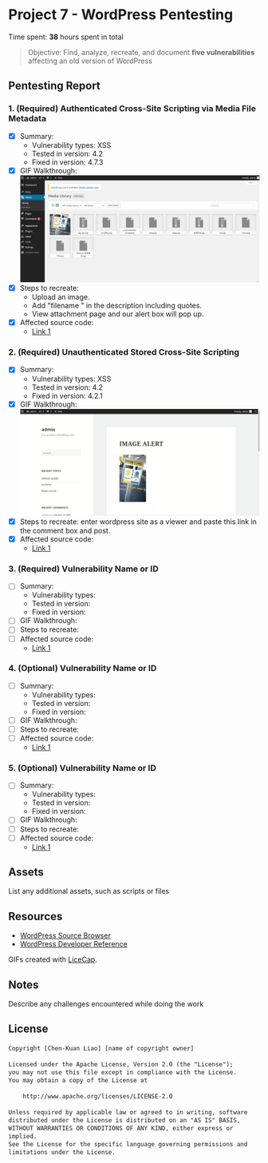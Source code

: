 # Project 7 - WordPress Pentesting

Time spent: **38** hours spent in total

> Objective: Find, analyze, recreate, and document **five vulnerabilities** affecting an old version of WordPress

## Pentesting Report

### 1. (Required) Authenticated Cross-Site Scripting via Media File Metadata
  - [X] Summary: 
    - Vulnerability types: XSS
    - Tested in version: 4.2
    - Fixed in version: 4.7.3
  - [X] GIF Walkthrough: <img src='https://github.com/chenkuanliao/codepath-wordpress/blob/main/EXP%201.gif' title='Video Walkthrough' width='' alt='Video Walkthrough' />
  - [X] Steps to recreate: 
    - Upload an image.
    - Add "filename <noscript/><script>alert("Exploit Successful");</script>" in the description including quotes.
    - View attachment page and our alert box will pop up.
  - [X] Affected source code:
    - [Link 1](https://wpscan.com/vulnerability/741d07d1-2476-430a-b82f-e1228a9343a4)
### 2. (Required) Unauthenticated Stored Cross-Site Scripting
  - [X] Summary: 
    - Vulnerability types: XSS
    - Tested in version: 4.2
    - Fixed in version: 4.2.1
  - [X] GIF Walkthrough: <img src='https://github.com/chenkuanliao/codepath-wordpress/blob/main/EXP%202.gif' title='Video Walkthrough' width='' alt='Video Walkthrough' />
  - [X] Steps to recreate: enter wordpress site as a viewer and paste this link in the comment box and post.
  - [X] Affected source code:
    - [Link 1](https://klikki.fi/adv/wordpress2.html)
### 3. (Required) Vulnerability Name or ID
  - [ ] Summary: 
    - Vulnerability types:
    - Tested in version:
    - Fixed in version: 
  - [ ] GIF Walkthrough: 
  - [ ] Steps to recreate: 
  - [ ] Affected source code:
    - [Link 1](https://core.trac.wordpress.org/browser/tags/version/src/source_file.php)
### 4. (Optional) Vulnerability Name or ID
  - [ ] Summary: 
    - Vulnerability types:
    - Tested in version:
    - Fixed in version: 
  - [ ] GIF Walkthrough: 
  - [ ] Steps to recreate: 
  - [ ] Affected source code:
    - [Link 1](https://core.trac.wordpress.org/browser/tags/version/src/source_file.php)
### 5. (Optional) Vulnerability Name or ID
  - [ ] Summary: 
    - Vulnerability types:
    - Tested in version:
    - Fixed in version: 
  - [ ] GIF Walkthrough: 
  - [ ] Steps to recreate: 
  - [ ] Affected source code:
    - [Link 1](https://core.trac.wordpress.org/browser/tags/version/src/source_file.php) 

## Assets

List any additional assets, such as scripts or files

## Resources

- [WordPress Source Browser](https://core.trac.wordpress.org/browser/)
- [WordPress Developer Reference](https://developer.wordpress.org/reference/)

GIFs created with [LiceCap](http://www.cockos.com/licecap/).

## Notes

Describe any challenges encountered while doing the work

## License

    Copyright [Chen-Kuan Liao] [name of copyright owner]

    Licensed under the Apache License, Version 2.0 (the "License");
    you may not use this file except in compliance with the License.
    You may obtain a copy of the License at

        http://www.apache.org/licenses/LICENSE-2.0

    Unless required by applicable law or agreed to in writing, software
    distributed under the License is distributed on an "AS IS" BASIS,
    WITHOUT WARRANTIES OR CONDITIONS OF ANY KIND, either express or implied.
    See the License for the specific language governing permissions and
    limitations under the License.
